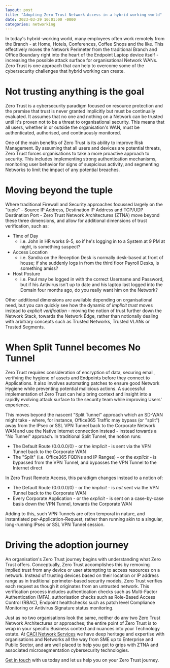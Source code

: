 ```yaml
---
layout: post
title: "Adopting Zero Trust Network Access in a hybrid working world"
date: 2023-03-29 10:01:00 -0000
categories: networking
---
```


In today's hybrid-working world, many employees often work remotely from the Branch - at Home, Hotels, Conferences, Coffee Shops and the like. This effectively moves the Network Perimeter from the traditional Branch and Office Boundary right into the heart of the Endpoint Laptop device itself - increasing the possible attack surface for organisational Network WANs. Zero Trust is one approach that can help to overcome some of the cybersecurity challenges that hybrid working can create.

# Not trusting anything is the goal
Zero Trust is a cybersecurity paradigm focused on resource protection and the premise that trust is never granted implicitly but must be continually evaluated. It assumes that no one and nothing on a Network can be trusted until it's proven not to be a threat to organisational security. This means that all users, whether in or outside the organisation's WAN, must be authenticated, authorised, and continuously monitored.

One of the main benefits of Zero Trust is its ability to improve Risk Management. By assuming that all users and devices are potential threats, Zero Trust forces organisations to take a more proactive approach to security. This includes implementing strong authentication mechanisms, monitoring user behavior for signs of suspicious activity, and segmenting Networks to limit the impact of any potential breaches.

# Moving beyond the tuple
Where traditional Firewall and Security approaches focussed largely on the "tuple" - Source IP Address, Destination IP Address and TCP/UDP Destination Port - Zero Trust Network Architectures (ZTNA) move beyond these three dimensions, and allow for additional dimensions of trust verification, such as:

- Time of Day
  - i.e. John in HR works 9-5, so if he's logging in to a System at 9 PM at night, is something suspect?
- Access Location
  - i.e. Sandra on the Reception Desk is normally desk-based at front of house; if she suddenly logs in from the third floor Payroll Desks, is something amiss?
- Host Posture
  - i.e. Paul may be logged in with the correct Username and Password, but if his Antivirus isn't up to date and his laptop last logged into the Domain four months ago, do you really want him on the Network?

Other additional dimensions are available depending on organisational need, but you can quickly see how the dynamic of _implicit trust_ moves instead to _explicit verification_ - moving the notion of trust further down the Network Stack, towards the Network Edge, rather than notionally dealing with arbitrary concepts such as Trusted Networks, Trusted VLANs or Trusted Segments.

# When Split Tunnel becomes No Tunnel
Zero Trust requires consideration of encryption of data, securing email, verifying the hygiene of assets and Endpoints before they connect to Applications. It also involves automating patches to ensure good Network Hygiene while preventing potential malicious actions. A successful implementation of Zero Trust can help bring context and insight into a rapidly evolving attack surface to the security team while improving Users' experience.

This moves beyond the nascent "Split Tunnel" approach which an SD-WAN might take - where, for instance, Office365 Traffic may bypass (or "split") away from the IPsec or SSL VPN Tunnel back to the Corporate Network WAN and use the Native Internet connection instead - instead towards a "No Tunnel" approach. In traditional Split Tunnel, the notion runs:

- The Default Route (0.0.0.0/0) - or the _implicit_ - is sent via the VPN Tunnel back to the Corporate WAN
- The "Split" (i.e. Office365 FQDNs and IP Ranges) - or the _explicit_ - is bypassed from the VPN Tunnel, and bypasses the VPN Tunnel to the Internet direct

In Zero Trust Remote Access, this paradigm changes instead to a notion of:

- The Default Route (0.0.0.0/0) - or the _implicit_ - is _not_ sent via the VPN Tunnel back to the Corporate WAN
- Every Corporate Application - or the _explicit_ - is sent on a case-by-case basis down the VPN Tunnel, towards the Corporate WAN

Adding to this, such VPN Tunnels are often temporal in nature, and instantiated per-Application-Request, rather than running akin to a singular, long-running IPsec or SSL VPN Tunnel session.

# Driving the adoption journey
An organisation's Zero Trust journey begins with understanding what Zero Trust offers. Conceptually, Zero Trust accomplishes this by removing implied trust from any device or user attempting to access resources on a network. Instead of trusting devices based on their location or IP address range as in traditional perimeter-based security models, Zero Trust verifies each request as though it originates from an untrusted network. This verification process includes authentication checks such as Multi-Factor Authentication (MFA), authorisation checks such as Role-Based Access Control (RBAC), Endpoint healthchecks such as patch level Compliance Monitoring or Antivirus Signature status monitoring.

Just as no two organisations look the same, neither do any two Zero Trust Network Architectures or approaches; the entire point of Zero Trust is to wrap in your specific Business context and nuances into your Technology estate. At [CACI Network Services](https://www.caci.co.uk/services/network-infrastructure-consulting/) we have deep heritage and expertise with organisations and Networks all the way from SME up to Enterprise and Public Sector, and are well placed to help you get to grips with ZTNA and associated microsegmentation cybersecurity technologies.

[Get in touch](https://www.caci.co.uk/contact/#contact-form) with us today and let us help you on your Zero Trust journey.
